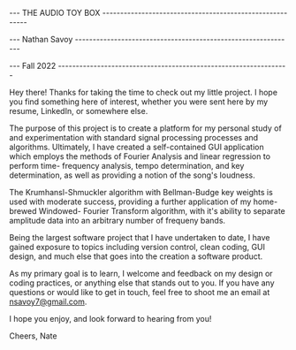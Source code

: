 --- THE AUDIO TOY BOX ---------------------------------------------------------

--- Nathan Savoy --------------------------------------------------------------

--- Fall 2022 -----------------------------------------------------------------


Hey there! Thanks for taking the time to check out my little project. I hope 
you find something here of interest, whether you were sent here by my resume,
LinkedIn, or somewhere else.

The purpose of this project is to create a platform for my personal study of 
and experimentation with standard signal processing processes and algorithms.
Ultimately, I have created a self-contained GUI application which employs
the methods of Fourier Analysis and linear regression to perform time-
frequency analysis, tempo determination, and key determination, as well as
providing a notion of the song's loudness. 

The Krumhansl-Shmuckler algorithm with Bellman-Budge key weights is used with
moderate success, providing a further application of my home-brewed Windowed-
Fourier Transform algorithm, with it's ability to separate amplitude data 
into an arbitrary number of frequeny bands.

Being the largest software project that I have undertaken to date, I have
gained exposure to topics including version control, clean coding, GUI design,
and much else that goes into the creation a software product. 

As my primary goal is to learn, I welcome and feedback on my design or coding
practices, or anything else that stands out to you. If you have any questions
or would like to get in touch, feel free to shoot me an email at 
nsavoy7@gmail.com.

I hope you enjoy, and look forward to hearing from you!

Cheers,
Nate
